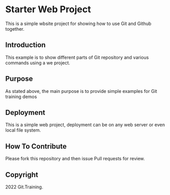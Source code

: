 # Starter Web Project

This is a simple wbsite project for showing how to use Git and Github together.

## Introduction

This example is to show different parts of Git repository and various commands using a we project.

## Purpose

As stated above, the main purpose is to provide simple examples for Git training demos

## Deployment

This is a simple web project, deployment can be on any web server or even local file system.

## How To Contribute

Please fork this repository and then issue Pull requests for review.

## Copyright 

2022 Git.Training.